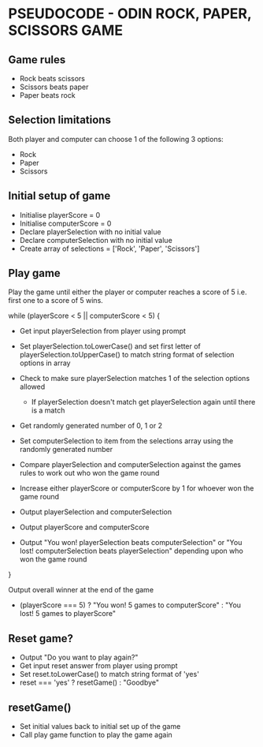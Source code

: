 # PSEUDOCODE - ODIN ROCK, PAPER, SCISSORS GAME

## Game rules

- Rock beats scissors
- Scissors beats paper
- Paper beats rock

## Selection limitations

Both player and computer can choose 1 of the following 3 options:

- Rock
- Paper
- Scissors

## Initial setup of game

- Initialise playerScore = 0
- Initialise computerScore = 0
- Declare playerSelection with no initial value
- Declare computerSelection with no initial value
- Create array of selections = ['Rock', 'Paper', 'Scissors']

## Play game

Play the game until either the player or computer reaches a score of 5 i.e. first one to a score of 5 wins.

while (playerScore < 5 || computerScore < 5) {

- Get input playerSelection from player using prompt
- Set playerSelection.toLowerCase() and set first letter of playerSelection.toUpperCase() to match string format of selection options in array
- Check to make sure playerSelection matches 1 of the selection options allowed

  - If playerSelection doesn't match get playerSelection again until there is a match

- Get randomly generated number of 0, 1 or 2
- Set computerSelection to item from the selections array using the randomly generated number

- Compare playerSelection and computerSelection against the games rules to work out who won the game round
- Increase either playerScore or computerScore by 1 for whoever won the game round

- Output playerSelection and computerSelection
- Output playerScore and computerScore
- Output "You won! playerSelection beats computerSelection" or "You lost! computerSelection beats playerSelection" depending upon who won the game round

}

Output overall winner at the end of the game

- (playerScore === 5) ? "You won! 5 games to computerScore" : "You lost! 5 games to playerScore"

## Reset game?

- Output "Do you want to play again?"
- Get input reset answer from player using prompt
- Set reset.toLowerCase() to match string format of 'yes'
- reset === 'yes' ? resetGame() : "Goodbye"

## resetGame()

- Set initial values back to initial set up of the game
- Call play game function to play the game again
